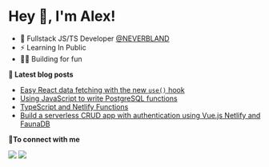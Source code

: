 # Hey 👋, I'm Alex!

- 💬 Fullstack JS/TS Developer [@NEVERBLAND](https://neverbland.com/)
- ⚡ Learning In Public 
- 👨‍💻 Building for fun

<b>📕 Latest blog posts</b>

<!-- BLOG-POST-LIST:START -->
- [Easy React data fetching with the new `use()` hook](https://dev.to/chiubaca/how-use-npm-modules-client-side-in-astrojs-3m37](https://dev.to/chiubaca/easy-react-data-fetching-with-use-16jg))
- [Using JavaScript to write PostgreSQL functions](https://bit.ly/2JPzHha)
- [TypeScript and Netlify Functions](https://dev.to/chiubaca/typescript-and-netlify-functions-37b8)
- [Build a serverless CRUD app with authentication using Vue.js Netlify and FaunaDB](https://dev.to/chiubaca/build-a-serverless-crud-app-using-vue-js-netlify-and-faunadb-5dno)
<!-- BLOG-POST-LIST:END -->

<b> 🤝To connect with me</b>
<p align = "center">

[<img src="https://img.shields.io/badge/twitter-%231DA1F2.svg?&style=for-the-badge&logo=twitter&logoColor=white&color=black" />](https://twitter.com/chiubaca) 
[<img src="https://img.shields.io/badge/dev.to-%2312100E.svg?&style=for-the-badge&logo=dev&logoColor=white&color=black" />](https://dev.to/chiubaca)

</p>
